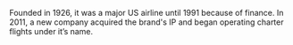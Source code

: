 Founded in 1926, it was a major US airline until 1991 because of finance. In 2011, a new company acquired the brand's IP and began operating charter flights under it’s name.